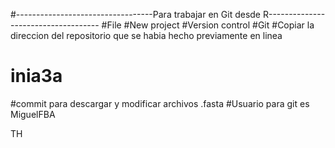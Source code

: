 #----------------------------------Para trabajar en Git desde R------------------------------------
#File
#New project
#Version control
#Git
#Copiar la direccion del repositorio que se habia hecho previamente en linea 
# inia3a

#commit para descargar y modificar archivos .fasta 
#Usuario para git es MiguelFBA

TH